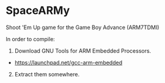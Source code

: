SpaceARMy
=========

Shoot 'Em Up game for the Game Boy Advance (ARM7TDMI)

In order to compile:

1. Download GNU Tools for ARM Embedded Processors.

- https://launchpad.net/gcc-arm-embedded

2. Extract them somewhere.



